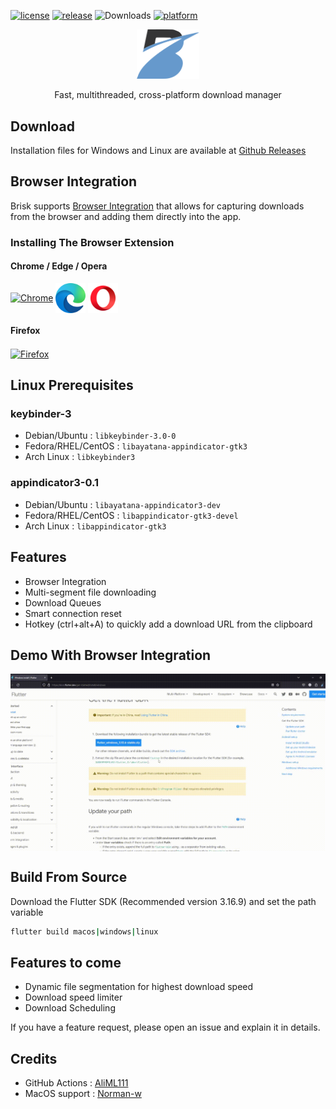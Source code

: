 [![license](https://img.shields.io/github/license/AminBhst/brisk)](https://github.com/AminBhst/brisk/blob/main/LICENSE)
[![release](https://img.shields.io/github/v/release/AminBhst/brisk)](https://github.com/AminBhst/brisk/releases)
![Downloads](https://img.shields.io/github/downloads/AminBhst/brisk/total.svg)
[![platform](https://img.shields.io/badge/platform-Windows%20%7C%20Linux%20%7C%20MacOS-blue)]()
<p align="center">
<img width="100" src="assets/icons/logo.png" alt="Brisk">
<p align="center"> Fast, multithreaded, cross-platform download manager</pal>
</p>

## Download

Installation files for Windows and Linux are available
at [Github Releases](https://github.com/AminBhst/brisk/releases/)

## Browser Integration
Brisk supports [Browser Integration](https://github.com/AminBhst/brisk-browser-extension) that allows for capturing downloads from the browser and adding them directly into the app.

### Installing The Browser Extension
#### Chrome / Edge / Opera
[link-chrome]: https://github.com/AminBhst/brisk-browser-extension/releases/latest 'Version published on Chrome Web Store'

[<img src="https://raw.githubusercontent.com/alrra/browser-logos/90fdf03c/src/chrome/chrome.svg" width="48" alt="Chrome" valign="middle">][link-chrome] [<img src="https://raw.githubusercontent.com/alrra/browser-logos/90fdf03c/src/edge/edge.svg" width="48" alt="Edge" valign="middle">][link-chrome] [<img src="https://raw.githubusercontent.com/alrra/browser-logos/90fdf03c/src/opera/opera.svg" width="48" alt="Opera" valign="middle">][link-chrome]

#### Firefox
[link-firefox]: https://addons.mozilla.org/en-US/firefox/addon/brisk/

[<img src="https://raw.githubusercontent.com/alrra/browser-logos/90fdf03c/src/firefox/firefox.svg" width="48" alt="Firefox" valign="middle">][link-firefox]
## Linux Prerequisites

### keybinder-3
- Debian/Ubuntu : ```libkeybinder-3.0-0```
- Fedora/RHEL/CentOS : ```libayatana-appindicator-gtk3```
- Arch Linux : ```libkeybinder3```

### appindicator3-0.1
- Debian/Ubuntu : ```libayatana-appindicator3-dev```
- Fedora/RHEL/CentOS : ```libappindicator-gtk3-devel```
- Arch Linux : ```libappindicator-gtk3```

## Features

- Browser Integration
- Multi-segment file downloading
- Download Queues
- Smart connection reset
- Hotkey (ctrl+alt+A) to quickly add a download URL from the clipboard

## Demo With Browser Integration

<img align="center" width="850" src="assets/Brisk-Demo.gif">

## Build From Source

Download the Flutter SDK (Recommended version 3.16.9) and set the path variable

```bash
flutter build macos|windows|linux
```

## Features to come

- Dynamic file segmentation for highest download speed
- Download speed limiter
- Download Scheduling

If you have a feature request, please open an issue and explain it in details.

## Credits
- GitHub Actions : [AliML111](https://github.com/AliML111)
- MacOS support : [Norman-w](https://github.com/Norman-w)
